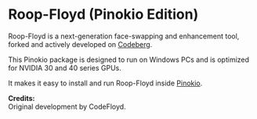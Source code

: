 # Roop-Floyd (Pinokio Edition)

Roop-Floyd is a next-generation face-swapping and enhancement tool, forked and actively developed on [Codeberg](https://codeberg.org/Cognibuild/ROOP-FLOYD).

This Pinokio package is designed to run on Windows PCs and is optimized for NVIDIA 30 and 40 series GPUs.

It makes it easy to install and run Roop-Floyd inside [Pinokio](https://pinokio.computer).

**Credits:**  
Original development by CodeFloyd.
